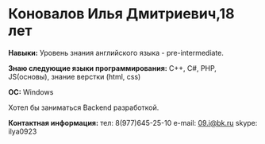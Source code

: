 Коновалов Илья Дмитриевич,18 лет
====================

**Навыки:**
Уровень знания английского языка - pre-intermediate.

**Знаю следующие языки программирования:**
C++, C#, PHP, JS(основы), знание верстки (html, css)

**ОС:** Windows

Хотел бы заниматься Backend разработкой.

**Контактная информация:**
тел:  8(977)645-25-10
e-mail: 09.i@bk.ru
skype: ilya0923